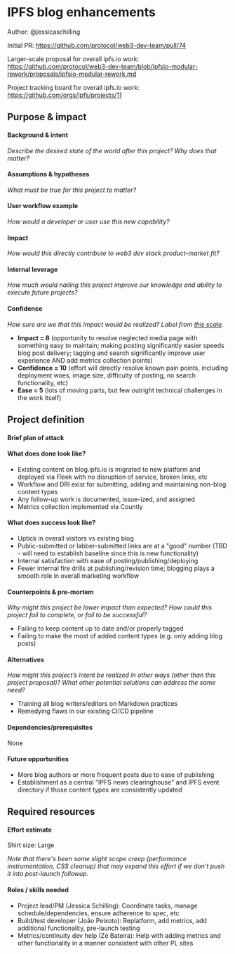 # IPFS blog enhancements

Author: @jessicaschilling

Initial PR: https://github.com/protocol/web3-dev-team/pull/74

Larger-scale proposal for overall ipfs.io work: https://github.com/protocol/web3-dev-team/blob/ipfsio-modular-rework/proposals/ipfsio-modular-rework.md

Project tracking board for overall ipfs.io work: https://github.com/orgs/ipfs/projects/11

<!--
This template is for a proposal/brief/pitch for a significant project to be undertaken by a Web3 Dev project team.
The goal of project proposals is to help us decide which work to take on, which things are more valuable than other things.
-->
<!--
A proposal should contain enough detail for others to understand how this project contributes to our team’s mission of product-market fit
for our unified stack of protocols, what is included in scope of the project, where to get started if a project team were to take this on,
and any other information relevant for prioritizing this project against others.
It does not need to describe the work in much detail. Most technical design and planning would take place after a proposal is adopted.
Good project scope aims for ~3-5 engineers for 1-3 months (though feel free to suggest larger-scoped projects anyway).
Projects do not include regular day-to-day maintenance and improvement work, e.g. on testing, tooling, validation, code clarity, refactors for future capability, etc.
-->
<!--
For ease of discussion in PRs, consider breaking lines after every sentence or long phrase.
-->

## Purpose &amp; impact
#### Background &amp; intent
_Describe the desired state of the world after this project? Why does that matter?_
<!--
Outline the status quo, including any relevant context on the problem you’re seeing that this project should solve. Wherever possible, include pains or problems that you’ve seen users experience to help motivate why solving this problem works towards top-line objectives.
-->

#### Assumptions &amp; hypotheses
_What must be true for this project to matter?_
<!--(bullet list)-->

#### User workflow example
_How would a developer or user use this new capability?_
<!--(short paragraph)-->

#### Impact
_How would this directly contribute to web3 dev stack product-market fit?_

<!--
Explain how this addresses known challenges or opportunities.
What awesome potential impact/outcomes/results will we see if we nail this project?
-->

#### Internal leverage
_How much would nailing this project improve our knowledge and ability to execute future projects?_


#### Confidence
_How sure are we that this impact would be realized? Label from [this scale](https://medium.com/@nimay/inside-product-introduction-to-feature-priority-using-ice-impact-confidence-ease-and-gist-5180434e5b15)_.

- **Impact = 8** (opportunity to resolve neglected media page with something easy to maintain; making posting significantly easier speeds blog post delivery; tagging and search significantly improve user experience AND add metrics collection points)
- **Confidence = 10** (effort will directly resolve known pain points, including deployment woes, image size, difficulty of posting, no search functionality, etc)
- **Ease = 5** (lots of moving parts, but few outright technical challenges in the work itself)


## Project definition
#### Brief plan of attack

<!--Briefly describe the milestones/steps/work needed for this project-->

#### What does done look like?
- Existing content on blog.ipfs.io is migrated to new platform and deployed via Fleek with no disruption of service, broken links, etc
- Workflow and DRI exist for submitting, adding and maintaining non-blog content types
- Any follow-up work is documented, issue-ized, and assigned
- Metrics collection implemented via Countly

####  What does success look like?
- Uptick in overall visitors vs existing blog
- Public-submitted or labber-submitted links are at a "good" number (TBD - will need to establish baseline since this is new functionality)
- Internal satisfaction with ease of posting/publishing/deploying
- Fewer internal fire drills at publishing/revision time; blogging plays a smooth role in overall marketing workflow

#### Counterpoints &amp; pre-mortem
_Why might this project be lower impact than expected? How could this project fail to complete, or fail to be successful?_

- Failing to keep content up to date and/or properly tagged
- Failing to make the most of added content types (e.g. only adding blog posts)

#### Alternatives
_How might this project’s intent be realized in other ways (other than this project proposal)? What other potential solutions can address the same need?_

- Training all blog writers/editors on Markdown practices
- Remedying flaws in our existing CI/CD pipeline

#### Dependencies/prerequisites
None

#### Future opportunities
- More blog authors or more frequent posts due to ease of publishing
- Establishment as a central "IPFS news clearinghouse" and IPFS event directory if those content types are consistently updated

## Required resources

#### Effort estimate
Shirt size: Large

_Note that there's been some slight scope creep (performance instrumentation, CSS cleanup) that may expand this effort if we don't push it into post-launch followup._

#### Roles / skills needed
- Project lead/PM (Jessica Schilling): Coordinate tasks, manage schedule/dependencies, ensure adherence to spec, etc
- Build/test developer (João Peixoto): Replatform, add metrics, add additional functionality, pre-launch testing
- Metrics/continuity dev help (Zé Bateira): Help with adding metrics and other functionality in a manner consistent with other PL sites
